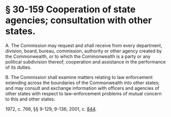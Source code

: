 # § 30-159 Cooperation of state agencies; consultation with other states.

<p>A. The Commission may request and shall receive from every department, division, board, bureau, commission, authority or other agency created by the Commonwealth, or to which the Commonwealth is a party or any political subdivision thereof, cooperation and assistance in the performance of its duties.</p><p>B. The Commission shall examine matters relating to law enforcement extending across the boundaries of the Commonwealth into other states; and may consult and exchange information with officers and agencies of other states with respect to law-enforcement problems of mutual concern to this and other states.</p><p>1972, c. 766, §§ 9-129, 9-136; 2001, c. <a href='http://lis.virginia.gov/cgi-bin/legp604.exe?011+ful+CHAP0844'>844</a>.</p>